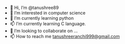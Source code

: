 - 👋 Hi, I’m @tanushree89
- 👀 I’m interested in computer science 
- 🌱 I’m currently learning python
- 📫 I’m currently learning C language.
- 💞️ I’m looking to collaborate on ...
- 📫 How to reach me tanushreeranchi999@gmail.com

<!---
abz8989/abz8989 is a ✨ special ✨ repository because its `README.md` (this file) appears on your GitHub profile.
You can click the Preview link to take a look at your changes.
--->
